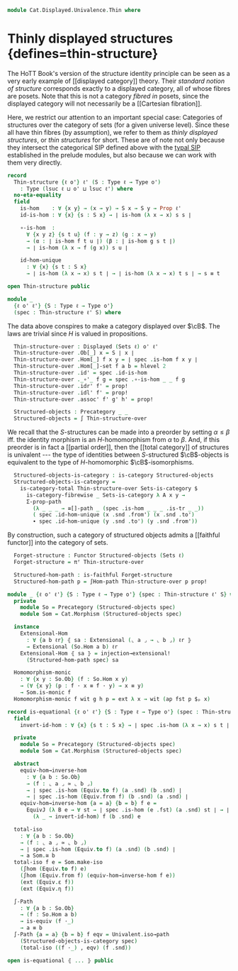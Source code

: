 <!--
```agda
{-# OPTIONS --lossy-unification #-}
open import 1Lab.Function.Embedding

open import Cat.Displayed.Univalence
open import Cat.Functor.Properties
open import Cat.Displayed.Total
open import Cat.Displayed.Base
open import Cat.Instances.Sets
open import Cat.Prelude

import Cat.Displayed.Morphism
import Cat.Morphism
```
-->

```agda
module Cat.Displayed.Univalence.Thin where

```

<!--
```agda
open Cat.Displayed.Total public
open Cat.Displayed.Base public
open ∫Hom public
open Precategory
open Displayed
open Cat.Displayed.Morphism
open _≅[_]_
```
-->

# Thinly displayed structures {defines=thin-structure}

The HoTT Book's version of the structure identity principle can be seen
as a very early example of [[displayed category]] theory. Their
_standard notion of structure_ corresponds exactly to a displayed
category, all of whose fibres are posets. Note that this is not a
category _fibred in_ posets, since the displayed category will not
necessarily be a [[Cartesian fibration]].

Here, we restrict our attention to an important special case: Categories
of structures over the category of sets (for a given universe level).
Since these all have thin fibres (by assumption), we refer to them as
_thinly displayed structures_, or _thin structures_ for short. These are
of note not only because they intersect the categorical SIP defined
above with the [typal SIP] established in the prelude modules, but also
because we can work with them very directly.

[typal SIP]: 1Lab.Univalence.SIP.html

```agda
record
  Thin-structure {ℓ o'} ℓ' (S : Type ℓ → Type o')
    : Type (lsuc ℓ ⊔ o' ⊔ lsuc ℓ') where
  no-eta-equality
  field
    is-hom    : ∀ {x y} → (x → y) → S x → S y → Prop ℓ'
    id-is-hom : ∀ {x} {s : S x} → ∣ is-hom (λ x → x) s s ∣

    ∘-is-hom  :
      ∀ {x y z} {s t u} (f : y → z) (g : x → y)
      → (α : ∣ is-hom f t u ∣) (β : ∣ is-hom g s t ∣)
      → ∣ is-hom (λ x → f (g x)) s u ∣

    id-hom-unique
      : ∀ {x} {s t : S x}
      → ∣ is-hom (λ x → x) s t ∣ → ∣ is-hom (λ x → x) t s ∣ → s ≡ t

open Thin-structure public

module _
  {ℓ o' ℓ'} {S : Type ℓ → Type o'}
  (spec : Thin-structure ℓ' S) where
```

The data above conspires to make a category displayed over $\cB$. The
laws are trivial since $H$ is valued in propositions.

```agda
  Thin-structure-over : Displayed (Sets ℓ) o' ℓ'
  Thin-structure-over .Ob[_] x = S ∣ x ∣
  Thin-structure-over .Hom[_] f x y = ∣ spec .is-hom f x y ∣
  Thin-structure-over .Hom[_]-set f a b = hlevel 2
  Thin-structure-over .id' = spec .id-is-hom
  Thin-structure-over ._∘'_ f g = spec .∘-is-hom _ _ f g
  Thin-structure-over .idr' f' = prop!
  Thin-structure-over .idl' f' = prop!
  Thin-structure-over .assoc' f' g' h' = prop!

  Structured-objects : Precategory _ _
  Structured-objects = ∫ Thin-structure-over
```

We recall that the $S$-structures can be made into a preorder by setting
$\alpha \le \beta$ iff. the identity morphism is an $H$-homomorphism
from $\alpha$ to $\beta$. And, if this preorder is in fact a [[partial
order]], then the [[total category]] of structures is univalent --- the
type of identities between $S$-structured $\cB$-objects is equivalent to
the type of $H$-homomorphic $\cB$-isomorphisms.

```agda
  Structured-objects-is-category : is-category Structured-objects
  Structured-objects-is-category =
    is-category-total Thin-structure-over Sets-is-category $
      is-category-fibrewise _ Sets-is-category λ A x y →
      Σ-prop-path
        (λ _ _ _ → ≅[]-path _ (spec .is-hom _ _ _ .is-tr _ _))
        ( spec .id-hom-unique (x .snd .from') (x .snd .to')
        ∙ spec .id-hom-unique (y .snd .to') (y .snd .from'))
```

By construction, such a category of structured objects admits a
[[faithful functor]] into the category of sets.

```agda
  Forget-structure : Functor Structured-objects (Sets ℓ)
  Forget-structure = πᶠ Thin-structure-over

  Structured-hom-path : is-faithful Forget-structure
  Structured-hom-path p = ∫Hom-path Thin-structure-over p prop!

module _ {ℓ o' ℓ'} {S : Type ℓ → Type o'} {spec : Thin-structure ℓ' S} where
  private
    module So = Precategory (Structured-objects spec)
    module Som = Cat.Morphism (Structured-objects spec)

  instance
    Extensional-Hom
      : ∀ {a b ℓr} ⦃ sa : Extensional (⌞ a ⌟ → ⌞ b ⌟) ℓr ⦄
      → Extensional (So.Hom a b) ℓr
    Extensional-Hom ⦃ sa ⦄ = injection→extensional!
      (Structured-hom-path spec) sa

  Homomorphism-monic
    : ∀ {x y : So.Ob} (f : So.Hom x y)
    → (∀ {x y} (p : f · x ≡ f · y) → x ≡ y)
    → Som.is-monic f
  Homomorphism-monic f wit g h p = ext λ x → wit (ap fst p $ₚ x)

record is-equational {ℓ o' ℓ'} {S : Type ℓ → Type o'} (spec : Thin-structure ℓ' S) : Type (lsuc ℓ ⊔ o' ⊔ ℓ') where
  field
    invert-id-hom : ∀ {x} {s t : S x} → ∣ spec .is-hom (λ x → x) s t ∣ → ∣ spec .is-hom (λ x → x) t s ∣

  private
    module So = Precategory (Structured-objects spec)
    module Som = Cat.Morphism (Structured-objects spec)

  abstract
    equiv-hom→inverse-hom
      : ∀ {a b : So.Ob}
      → (f : ⌞ a ⌟ ≃ ⌞ b ⌟)
      → ∣ spec .is-hom (Equiv.to f) (a .snd) (b .snd) ∣
      → ∣ spec .is-hom (Equiv.from f) (b .snd) (a .snd) ∣
    equiv-hom→inverse-hom {a = a} {b = b} f e =
      EquivJ (λ B e → ∀ st → ∣ spec .is-hom (e .fst) (a .snd) st ∣ → ∣ spec .is-hom (Equiv.from e) st (a .snd) ∣)
        (λ _ → invert-id-hom) f (b .snd) e

  total-iso
    : ∀ {a b : So.Ob}
    → (f : ⌞ a ⌟ ≃ ⌞ b ⌟)
    → ∣ spec .is-hom (Equiv.to f) (a .snd) (b .snd) ∣
    → a Som.≅ b
  total-iso f e = Som.make-iso
    (∫hom (Equiv.to f) e)
    (∫hom (Equiv.from f) (equiv-hom→inverse-hom f e))
    (ext (Equiv.ε f))
    (ext (Equiv.η f))

  ∫-Path
    : ∀ {a b : So.Ob}
    → (f : So.Hom a b)
    → is-equiv (f ·_)
    → a ≡ b
  ∫-Path {a = a} {b = b} f eqv = Univalent.iso→path
    (Structured-objects-is-category spec)
    (total-iso ((f ·_) , eqv) (f .snd))

open is-equational ⦃ ... ⦄ public
```

<!--
```agda
Full-substructure
  : ∀ {ℓ o'} ℓ' (R S : Type ℓ → Type o')
  → (∀ X → R X ↪ S X)
  → Thin-structure ℓ' S
  → Thin-structure ℓ' R
Full-substructure _ R S embed Sst .is-hom f x y =
  Sst .is-hom f (embed _ .fst x) (embed _ .fst y)
Full-substructure _ R S embed Sst .id-is-hom = Sst .id-is-hom
Full-substructure _ R S embed Sst .∘-is-hom = Sst .∘-is-hom
Full-substructure _ R S embed Sst .id-hom-unique α β =
  has-prop-fibres→injective (embed _ .fst) (embed _ .snd)
    (Sst .id-hom-unique α β)
```
-->
